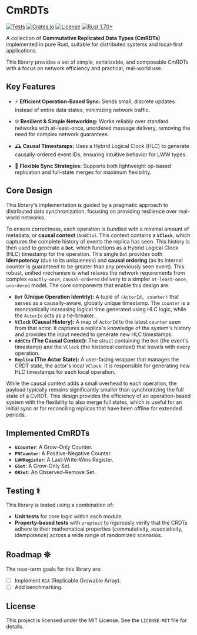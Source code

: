 # CmRDTs

[![Tests](https://github.com/johvnik/CmRDTs/actions/workflows/rust.yml/badge.svg)](https://github.com/johvnik/CmRDTs/actions/workflows/rust.yml)
[![Crates.io](https://img.shields.io/crates/v/cmrdts.svg)](https://crates.io/crates/cmrdts)
[![License](https://img.shields.io/crates/l/cmrdts.svg)](https://github.com/johvnik/CmRDTs/blob/main/LICENSE-MIT)
[![Rust 1.70+](https://img.shields.io/badge/rust-1.70%2B-blue.svg)](https://rust-lang.org)

A collection of **Commutative Replicated Data Types (CmRDTs)** implemented in pure Rust, suitable for distributed systems and local-first applications.

This library provides a set of simple, serializable, and composable CmRDTs with a focus on network efficiency and practical, real-world use.

## Key Features
- ⚡️ **Efficient Operation-Based Sync:** Sends small, discrete updates instead of entire data states, minimizing network traffic.

- 🌐 **Resilient & Simple Networking:** Works reliably over standard networks with at-least-once, unordered message delivery, removing the need for complex network guarantees.

- 🕰️ **Causal Timestamps:** Uses a Hybrid Logical Clock (HLC) to generate causally-ordered event IDs, ensuring intuitive behavior for LWW types.

- 🔄 **Flexible Sync Strategies:** Supports both lightweight op-based replication and full-state merges for maximum flexibility.

## Core Design

This library's implementation is guided by a pragmatic approach to distributed data synchronization, focusing on providing resilience over real-world networks.

To ensure correctness, each operation is bundled with a minimal amount of metadata, or **causal context** (`AddCtx`).
This context contains a **`VClock`**, which captures the complete history of events the replica has seen.
This history is then used to generate a **`Dot`**, which functions as a Hybrid Logical Clock (HLC) timestamp for the operation.
This single `Dot` provides both **idempotency** (due to its uniqueness) and **causal ordering** (as its internal counter is guaranteed to be greater than any previously seen event).
This robust, unified mechanism is what relaxes the network requirements from complex `exactly-once`, `causal-ordered` delivery to a simpler `at-least-once`, `unordered` model.
The core components that enable this design are:

-  **`Dot` (Unique Operation Identity):** A tuple of `(ActorId, counter)` that serves as a causally-aware, globally unique timestamp. The `counter` is a monotonically increasing logical time generated using HLC logic, while the `ActorId` acts as a tie-breaker.
-  **`VClock` (Causal History):** A map of `ActorId` to the latest `counter` seen from that actor. It captures a replica's knowledge of the system's history and provides the input needed to generate new HLC timestamps.
-  **`AddCtx` (The Causal Context):** The struct containing the `Dot` (the event's timestamp) and the `VClock` (the historical context) that travels with every operation.
-  **`Replica` (The Actor State):** A user-facing wrapper that manages the CRDT state, the actor's local `VClock`. It is responsible for generating new HLC timestamps for each local operation.

While the causal context adds a small overhead to each operation, the payload typically remains significantly smaller than synchronizing the full state of a CvRDT. This design provides the efficiency of an operation-based system with the flexibility to also merge full states, which is useful for an initial sync or for reconciling replicas that have been offline for extended periods.

## Implemented CmRDTs

- **`GCounter`**: A Grow-Only Counter.
- **`PNCounter`**: A Positive-Negative Counter.
- **`LWWRegister`**: A Last-Write-Wins Register.
- **`GSet`**: A Grow-Only Set.
- **`ORSet`**: An Observed-Remove Set.

## Testing ⚕

This library is tested using a combination of:

- **Unit tests** for core logic within each module.
- **Property-based tests** with `proptest` to rigorously verify that the CRDTs adhere to their mathematical properties (commutativity, associativity, idempotence) across a wide range of randomized scenarios.

## Roadmap 𖤓

The near-term goals for this library are:

- [ ] Implement `RGA` (Replicable Growable Array).
- [ ] Add benchmarking.

## License

This project is licensed under the MIT License. See the `LICENSE-MIT` file for details.
